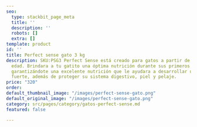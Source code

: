 ```yaml
---
seo:
  type: stackbit_page_meta
  title: ''
  description: ''
  robots: []
  extra: []
template: product
id: ''
title: Perfect sense gato 3 kg
description: SKU:PSG3 Perfect Sense está creado para gatos a partir de 12 meses de
  edad. Brindara a tu gatito una óptima nutrición durante sus primeros años de vida,
  garantizándote una excelente nutrición que le ayudara a desarrollar un sistema inmunológico
  fuerte, además de proteger su sistema digestivo, piel y pelaje.
price: "320"
order: 
default_thumbnail_image: "/images/perfect-sense-gato.png"
default_original_image: "/images/perfect-sense-gato.png"
category: src/pages/category/gatos-perfect-sense.md
featured: false

---
```

